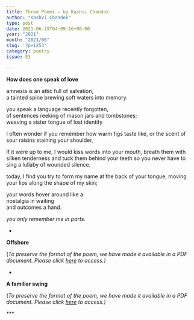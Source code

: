 ```yaml
---
title: Three Poems – by Kashvi Chandok
author: "Kashvi Chandok"
type: post
date: 2021-06-19T04:09:16+00:00
year: "2021"
month: "2021/06"
slug: '?p=1253'
category: poetry
issue: E3

---
```

**How does one speak of love**

amnesia is an attic full of salvation,  
a tainted spine brewing soft waters into memory.

you speak a language recently forgotten,  
of sentences reeking of mason jars and tombstones;  
weaving a sister tongue of lost identity

I often wonder if you remember how warm figs taste like, or the scent of sour raisins staining your shoulder,

If it were up to me, I would kiss words into your mouth, breath them with silken tenderness and tuck them behind your teeth so you never have to sing a lullaby of wounded silence.

today, I find you try to form my name at the back of your tongue, moving your lips along the shape of my skin;

your words hover around like a  
nostalgia in waiting  
and outcomes a hand.

_you only remember me in parts._

*

**Offshore**

(_To preserve the format of the poem, we have made it available in a PDF document._ __Please click_ [here][1] _to access.)__

*

**A familiar swing**

(_To preserve the format of the poem, we have made it available in a PDF document._ __Please click_ [here][1] _to access.)__

\***

 [1]: http://bombayliterarymagazine.com/wp-content/uploads/2021/06/Poems-Kashvi-Chandok.pdf
